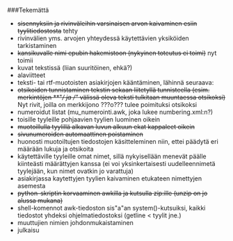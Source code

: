 ###Tekemättä
 * ~~sisennyksiin ja rivinväleihin varsinaisen arvon kaivaminen esiin tyylitiedostosta~~ tehty
 * rivinvälien yms. arvojen yhteydessä käytettävien yksiköiden tarkistaminen
 * ~~kansikuvalle nimi epubin hakemistoon (nykyinen toteutus ei toimi)~~ nyt toimii
 * kuvat tekstissä (liian suuritöinen, ehkä?)
 * alaviitteet
 * teksti- tai rtf-muotoisten asiakirjojen kääntäminen, lähinnä seuraava:
 * ~~otsikoiden tunnistaminen tekstin sekaan liitetyllä tunnisteella (esim. merkintöjen **"*/ ja */*"* välissä oleva teksti tulkitaan muuntaessa otsikoksi)~~ Nyt rivit, joilla on merkkijono ???o??? tulee poimituksi otsikoksi
 * numeroidut listat (mu_numerointi.awk, joka lukee numbering.xml:n?)
 * toisille tyyleille pohjaavien tyylien luominen oikein
 * ~~muotoillulla tyylillä alkavan luvun alkuun ekat kappaleet oikein~~
 * ~~sivunumeroiden automaattinen poistaminen~~
 * huonosti muotoiltujen tiedostojen käsitteleminen niin, ettei päädytä eri määrään lukuja ja otsikoita
 * käytettäville tyyleille omat nimet, sillä nykyisellään menevät päälle kiinteästi määrättyjen kanssa (ei voi yksinkertaisesti uudelleennimetä tyylejään, kun nimet ovatkin jo varattuja)
 * asiakirjassa kaytettyjen tyylien kaivaminen etukateen nimettyjen asemesta
 * ~~python-skriptin korvaaminen awkilla ja kutsulla zip:ille (unzip on jo alussa mukana)~~
 * shell-komennot awk-tiedoston sis\"a\"an system()-kutsuiksi, kaikki tiedostot yhdeksi ohjelmatiedostoksi (getline < tyylit jne.)
 * muuttujien nimien johdonmukaistaminen
 * julkaisu
